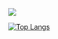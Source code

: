 <img src="https://capsule-render.vercel.app/api?type=wave&color=auto&height=300&section=header&text=JaeYeongJang&fontSize=90" />

[![Top Langs](https://github-readme-stats.vercel.app/api/top-langs/?username=jaeyeong97&layout=donut)](https://github.com/anuraghazra/github-readme-stats)

